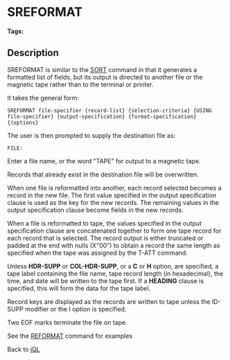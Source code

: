 # SREFORMAT

<PageHeader />

**Tags:**
<badge text='files' vertical='middle' />
<badge text='jql' vertical='middle' />

## Description

SREFORMAT is similar to the [SORT](./../sort) command in that it generates a formatted list of fields, but its output is directed to another file or the magnetic tape rather than to the terminal or printer.

It takes the general form:

```
SREFORMAT file-specifier {record-list} {selection-criteria} {USING file-specifier} {output-specification} {format-specification} {(options}
```

The user is then prompted to supply the destination file as:

```
FILE:
```

Enter a file name, or the word "TAPE" for output to a magnetic tape.

Records that already exist in the destination file will be overwritten.

When one file is reformatted into another, each record selected becomes a record in the new file. The first value specified in the output specification clause is used as the key for the new records. The remaining values in the output specification clause become fields in the new records.

When a file is reformatted to tape, the values specified in the output specification clause are concatenated together to form one tape record for each record that is selected. The record output is either truncated or padded at the end with nulls (X"00") to obtain a record the same length as specified when the tape was assigned by the T-ATT command.

Unless **HDR-SUPP** or **COL-HDR-SUPP**, or a **C** or **H** option, are specified, a tape label containing the file name, tape record length (in hexadecimal), the time, and date will be written to the tape first. If a **HEADING** clause is specified, this will form the data for the tape label.

Record keys are displayed as the records are written to tape unless the ID-SUPP modifier or the I option is specified.

Two EOF marks terminate the file on tape.

See the [REFORMAT](./../reformat) command for examples

Back to [jQL](jbase-query-language-jql-)

  
<PageFooter />
